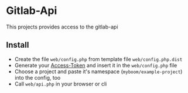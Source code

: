# Gitlab-Api
This projects provides access to the gitlab-api

## Install
- Create the file `web/config.php` from template file `web/config.php.dist`
- Generate your [Access-Token](https://docs.gitlab.com/ee/user/profile/personal_access_tokens.html) and insert it in the `web/config.php` file
- Choose a project and paste it's namespace (`myboom/example-project`) into the config, too
- Call `web/api.php` in your browser or cli
